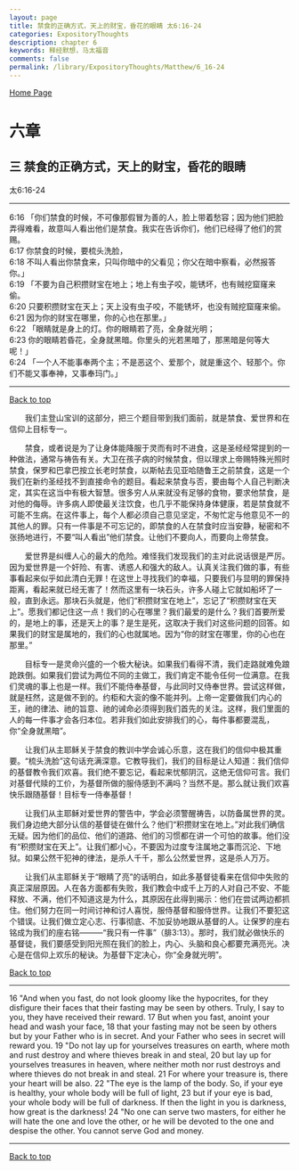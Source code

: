 ```yaml
---
layout: page
title: 禁食的正确方式，天上的财宝，昏花的眼睛 太6:16-24
categories: ExpositoryThoughts
description: chapter 6
keywords: 释经默想，马太福音
comments: false
permalink: /library/ExpositoryThoughts/Matthew/6_16-24
---
```

[ Home Page ]({{site.baseurl}}/index) <br>

<a name="0"></a>
# 六章 

## 三 禁食的正确方式，天上的财宝，昏花的眼睛

太6:16-24

***

6:16 「你们禁食的时候，不可像那假冒为善的人，脸上带着愁容；因为他们把脸弄得难看，故意叫人看出他们是禁食。我实在告诉你们，他们已经得了他们的赏赐。<br>
6:17 你禁食的时候，要梳头洗脸，<br>
6:18 不叫人看出你禁食来，只叫你暗中的父看见；你父在暗中察看，必然报答你。」<br>
6:19 「不要为自己积攒财宝在地上；地上有虫子咬，能锈坏，也有贼挖窟窿来偷。<br>
6:20 只要积攒财宝在天上；天上没有虫子咬，不能锈坏，也没有贼挖窟窿来偷。<br>
6:21 因为你的财宝在哪里，你的心也在那里。」<br>
6:22 「眼睛就是身上的灯。你的眼睛若了亮，全身就光明；<br>
6:23 你的眼睛若昏花，全身就黑暗。你里头的光若黑暗了，那黑暗是何等大呢！」<br>
6:24 「一个人不能事奉两个主；不是恶这个、爱那个，就是重这个、轻那个。你们不能又事奉神，又事奉玛门。」<br>

***

[Back to top](#0)

&emsp;&emsp;我们主登山宝训的这部分，把三个题目带到我们面前，就是禁食、爱世界和在信仰上目标专一。

&emsp;&emsp;禁食，或者说是为了让身体能降服于灵而有时不进食，这是圣经经常提到的一种做法，通常与祷告有关。大卫在孩子病的时候禁食，但以理求上帝赐特殊光照时禁食，保罗和巴拿巴按立长老时禁食，以斯帖去见亚哈随鲁王之前禁食，这是一个我们在新约圣经找不到直接命令的题目。看起来禁食与否，要由每个人自己判断决定，其实在这当中有极大智慧。很多穷人从来就没有足够的食物，要求他禁食，是对他的侮辱。许多病人即使最关注饮食，也几乎不能保持身体健康，若是禁食就不可能不生病。在这件事上，每个人都必须自己意见坚定，不匆忙定与他意见不一的其他人的罪。只有一件事是不可忘记的，即禁食的人在禁食时应当安静，秘密和不张扬地进行，不要“叫人看出”他们禁食。让他们不要向人，而要向上帝禁食。

&emsp;&emsp;爱世界是纠缠人心的最大的危险。难怪我们发现我们的主对此说话很是严厉。因为爱世界是一个奸险、有害、诱惑人和强大的敌人。认真关注我们做的事，有些事看起来似乎如此清白无罪！在这世上寻找我们的幸福，只要我们与显明的罪保持距离，看起来就已经无害了！然而这里有一块石头，许多人碰上它就如船坏了一般，直到永远。那块石头就是，他们“积攒财宝在地上”，忘记了“积攒财宝在天上”。愿我们都记住这一点！我们的心在哪里？我们最爱的是什么？我们首要所爱的，是地上的事，还是天上的事？是生是死，这取决于我们对这些问题的回答。如果我们的财宝是属地的，我们的心也就属地。因为“你的财宝在哪里，你的心也在那里。”

&emsp;&emsp;目标专一是灵命兴盛的一个极大秘诀。如果我们看得不清，我们走路就难免踉跄跌倒。如果我们尝试为两位不同的主做工，我们肯定不能令任何一位满意。在我们灵魂的事上也是一样。我们不能侍奉基督，与此同时又侍奉世界。尝试这样做，就是枉然，这是做不到的。约柜和大衮的像不能并列。上帝一定要做我们内心的王，祂的律法、祂的旨意、祂的诫命必须得到我们首先的关注。这样，我们里面的人的每一件事才会各归本位。若非我们如此安排我们的心，每件事都要混乱，你“全身就黑暗”。

&emsp;&emsp;让我们从主耶稣关于禁食的教训中学会诚心乐意，这在我们的信仰中极其重要。“梳头洗脸”这句话充满深意。它教导我们，我们的目标是让人知道：我们信仰的基督教令我们欢喜。我们绝不要忘记，看起来忧郁阴沉，这绝无信仰可言。我们对基督代赎的工价，为基督所做的服侍感到不满吗？当然不是。那么就让我们欢喜快乐跟随基督！目标专一侍奉基督！

&emsp;&emsp;让我们从主耶稣对爱世界的警告中，学会必须警醒祷告，以防备属世界的灵。我们身边绝大部分认信的基督徒在做什么？他们“积攒财宝在地上。”对此我们确信无疑。因为他们的品位、他们的道路、他们的习惯都在讲一个可怕的故事。他们没有“积攒财宝在天上”。让我们都小心，不要因为过度专注属地之事而沉沦、下地狱。如果公然干犯神的律法，是杀人千千，那么公然爱世界，这是杀人万万。

&emsp;&emsp;让我们从主耶稣关于“眼睛了亮”的话明白，如此多基督徒看来在信仰中失败的真正深层原因。人在各方面都有失败，我们教会中成千上万的人对自己不安、不能释放、不满，他们不知道这是为什么，其原因在此得到揭示：他们在尝试两边都抓住。他们努力在同一时间讨神和讨人喜悦，服侍基督和服侍世界。让我们不要犯这个错误。让我们做立定心志、行事彻底、不加妥协地跟从基督的人。让保罗的座右铭成为我们的座右铭———“我只有一件事”（腓3:13）。那时，我们就必做快乐的基督徒，我们要感受到阳光照在我们的脸上，内心、头脑和良心都要充满亮光。决心是在信仰上欢乐的秘诀。为基督下定决心，你“全身就光明”。

[Back to top](#0)

***

16 "And when you fast, do not look gloomy like the hypocrites, for they disfigure their faces that their fasting may be seen by others. Truly, I say to you, they have received their reward. 17 But when you fast, anoint your head and wash your face, 18 that your fasting may not be seen by others but by your Father who is in secret. And your Father who sees in secret will reward you. 19 "Do not lay up for yourselves treasures on earth, where moth and rust destroy and where thieves break in and steal, 20 but lay up for yourselves treasures in heaven, where neither moth nor rust destroys and where thieves do not break in and steal. 21 For where your treasure is, there your heart will be also. 22 "The eye is the lamp of the body. So, if your eye is healthy, your whole body will be full of light, 23 but if your eye is bad, your whole body will be full of darkness. If then the light in you is darkness, how great is the darkness! 24 "No one can serve two masters, for either he will hate the one and love the other, or he will be devoted to the one and despise the other. You cannot serve God and money.

***

[Back to top](#0)
